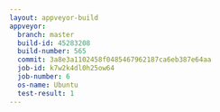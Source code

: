 ```yaml
---
layout: appveyor-build
appveyor:
  branch: master
  build-id: 45283208
  build-number: 565
  commit: 3a8e3a1102458f0485467962187ca6eb387e64aa
  job-id: k7w2k4dl0h25ow64
  job-number: 6
  os-name: Ubuntu
  test-result: 1
---
```

